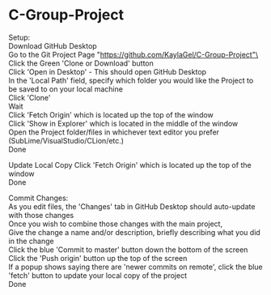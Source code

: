 # C-Group-Project
Setup:\
Download GitHub Desktop\
Go to the Git Project Page "https://github.com/KaylaGel/C-Group-Project"\
Click the Green 'Clone or Download' button\
Click 'Open in Desktop' - This should open GitHub Desktop\
In the 'Local Path' field, specify which folder you would like the Project to be saved to on your local machine\
Click 'Clone'\
Wait\
Click 'Fetch Origin' which is located up the top of the window\
Click 'Show in Explorer' which is located in the middle of the window\
Open the Project folder/files in whichever text editor you prefer (SubLime/VisualStudio/CLion/etc.)\
Done

Update Local Copy
Click 'Fetch Origin' which is located up the top of the window\
Done

Commit Changes:\
As you edit files, the 'Changes' tab in GitHub Desktop should auto-update with those changes\
Once you wish to combine those changes with the main project,\
Give the change a name and/or description, briefly describing what you did in the change\
Click the blue 'Commit to master' button down the bottom of the screen\
Click the 'Push origin' button up the top of the screen\
If a popup shows saying there are 'newer commits on remote', click the blue 'fetch' button to update your local copy of the project\
Done
